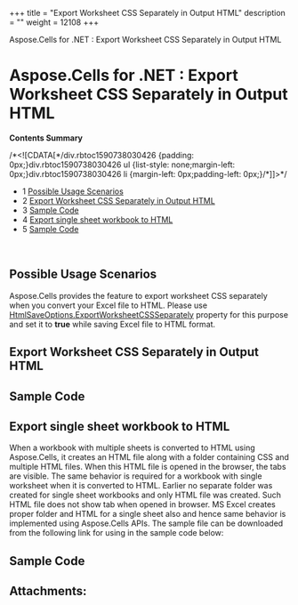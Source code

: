 +++
title = "Export Worksheet CSS Separately in Output HTML" 
description = "" 
weight = 12108 
+++

Aspose.Cells for .NET : Export Worksheet CSS Separately in Output HTML  

# Aspose.Cells for .NET : Export Worksheet CSS Separately in Output HTML


**Contents Summary**

/\*<!\[CDATA\[\*/div.rbtoc1590738030426 {padding: 0px;}div.rbtoc1590738030426 ul {list-style: none;margin-left: 0px;}div.rbtoc1590738030426 li {margin-left: 0px;padding-left: 0px;}/\*\]\]>\*/

*   1 [Possible Usage Scenarios](#ExportWorksheetCSSSeparatelyinOutputHTML-PossibleUsageScenarios)
*   2 [Export Worksheet CSS Separately in Output HTML](#ExportWorksheetCSSSeparatelyinOutputHTML-ExportWorksheetCSSSeparatelyinOutputHTML)
*   3 [Sample Code](#ExportWorksheetCSSSeparatelyinOutputHTML-SampleCode)
*   4 [Export single sheet workbook to HTML](#ExportWorksheetCSSSeparatelyinOutputHTML-ExportsinglesheetworkbooktoHTML)
*   5 [Sample Code](#ExportWorksheetCSSSeparatelyinOutputHTML-SampleCode.1)

 

## Possible Usage Scenarios

Aspose.Cells provides the feature to export worksheet CSS separately when you convert your Excel file to HTML. Please use [HtmlSaveOptions.ExportWorksheetCSSSeparately](https://apireference.aspose.com/net/cells/aspose.cells/htmlsaveoptions/properties/exportworksheetcssseparately) property for this purpose and set it to **true** while saving Excel file to HTML format.

## Export Worksheet CSS Separately in Output HTML


## Sample Code

## Export single sheet workbook to HTML

When a workbook with multiple sheets is converted to HTML using Aspose.Cells, it creates an HTML file along with a folder containing CSS and multiple HTML files. When this HTML file is opened in the browser, the tabs are visible. The same behavior is required for a workbook with single worksheet when it is converted to HTML. Earlier no separate folder was created for single sheet workbooks and only HTML file was created. Such HTML file does not show tab when opened in browser. MS Excel creates proper folder and HTML for a single sheet also and hence same behavior is implemented using Aspose.Cells APIs. The sample file can be downloaded from the following link for using in the sample code below:


## Sample Code

## Attachments:


